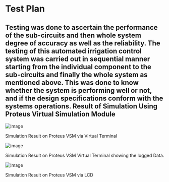 # Test Plan

## Testing was done to ascertain the performance of the sub-circuits and then whole system degree of accuracy as well as the reliability. The testing of this automated irrigation control system was carried out in sequential manner starting from the individual component to the sub-circuits and finally the whole system as mentioned above. This was done to know whether the system is performing well or not, and if the design specifications conform with the systems operations. Result of Simulation Using Proteus Virtual Simulation Module


![image](https://user-images.githubusercontent.com/94156658/144356491-41e883cc-e478-489a-936b-5fb75b6222a7.png)

Simulation Result on Proteus VSM via Virtual Terminal
 
 
![image](https://user-images.githubusercontent.com/94156658/144356549-0f411992-c2ee-4f45-a4ec-da4d90764679.png)

Simulation Result on Proteus VSM Virtual Terminal showing the logged Data.

![image](https://user-images.githubusercontent.com/94156658/144356584-7a6ab3f5-e387-4547-98ee-7751b90a4d54.png)

Simulation Result on Proteus VSM via LCD
